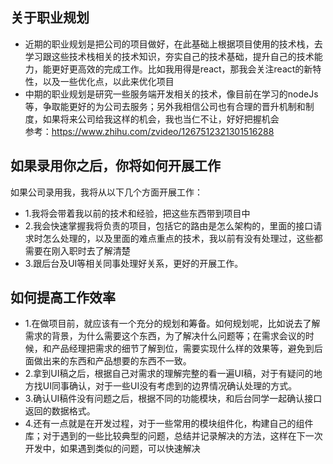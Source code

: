 ## 关于职业规划  
- 近期的职业规划是把公司的项目做好，在此基础上根据项目使用的技术栈，去学习跟这些技术栈相关的技术知识，夯实自己的技术基础，提升自己的技术能力，能更好更高效的完成工作。比如我用得是react，那我会关注react的新特性，以及一些优化点，以此来优化项目
- 中期的职业规划是研究一些服务端开发相关的技术，像目前在学习的nodeJs等，争取能更好的为公司去服务；另外我相信公司也有合理的晋升机制和制度，如果将来公司给我这样的机会，我也当仁不让，好好把握机会  
参考：https://www.zhihu.com/zvideo/1267512321301516288

## 如果录用你之后，你将如何开展工作
如果公司录用我，我将从以下几个方面开展工作：
- 1.我将会带着我以前的技术和经验，把这些东西带到项目中
- 2.我会快速掌握我将负责的项目，包括它的路由是怎么架构的，里面的接口请求时怎么处理的，以及里面的难点重点的技术，我以前有没有处理过，这些都需要在刚入职时去了解清楚
- 3.跟后台及UI等相关同事处理好关系，更好的开展工作。

## 如何提高工作效率
- 1.在做项目前，就应该有一个充分的规划和筹备。如何规划呢，比如说去了解需求的背景，为什么需要这个东西，为了解决什么问题等；在需求会议的时候，和产品经理把需求的细节了解到位，需要实现什么样的效果等，避免到后面做出来的东西和产品想要的东西不一致。
- 2.拿到UI稿之后，根据自己对需求的理解完整的看一遍UI稿，对于有疑问的地方找UI同事确认，对于一些UI没有考虑到的边界情况确认处理的方式。
- 3.确认UI稿件没有问题之后，根据不同的功能模块，和后台同学一起确认接口返回的数据格式。
- 4.还有一点就是在开发过程，对于一些常用的模块组件化，构建自己的组件库；对于遇到的一些比较典型的问题，总结并记录解决的方法，这样在下一次开发中，如果遇到类似的问题，可以快速解决